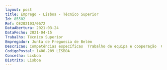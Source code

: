 ```yaml
--- 
layout: post
title: Emprego - Lisboa - Técnico Superior
Id: 85502
Ref: OE202103/0672
DataAbertura: 2021-03-24
DataFecho: 2021-04-15
Trabalho: Técnico Superior
Empregador: Junta de Freguesia de Belém
Descricao: Competências específicas  Trabalho de equipa e cooperação  Conhecimentos especializados e experiência  Planeamento e organização  Análise da informação e sentido crítico  Iniciativa e autonomia.Atividades  Emitir informações, pareceres, estudos e relatórios sobre matéria de recursos humanos  Estabelecer normas e procedimentos que agilizem e assegurem rigor ao processo administrativo relativo ao pessoal  Garantir a gestão da assiduidade dos trabalhadores  Garantir a prestação de informações estatísticas sobre emprego a entidades oficiais  Assegurar o processamento de vencimentos bem como a comunicação de dados relativos a remunerações à Segurança Social e Autoridade Tributária e a preparação do Relatório Único na vertente de Recursos Humanos  Assegurar o expediente e as tarefas administrativas relativas à administração do pessoal, designadamente quanto a processos de aposentação, assistência na doença, e acidentes de trabalho, avaliação do desempenho, processamento de remunerações e abonos e ao cadastro e processos individuais dos trabalhadores.
CodigoPostal: 1400-209 LISBOA
Concelho: Lisboa
Distrito: Lisboa
--- 
```

